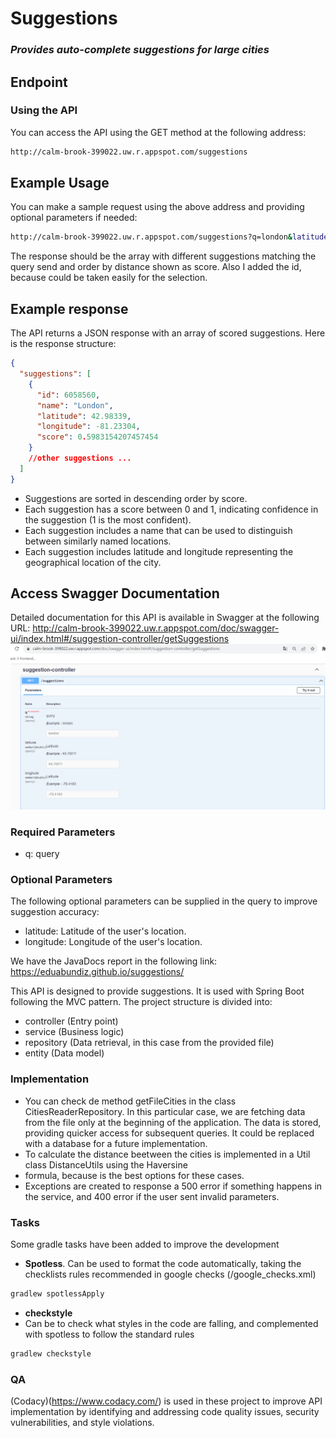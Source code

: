 # Suggestions

### _Provides auto-complete suggestions for large cities_

## Endpoint

### Using the API

You can access the API using the GET method at the following address:

```sh
http://calm-brook-399022.uw.r.appspot.com/suggestions
```

## Example Usage

You can make a sample request using the above address and providing optional parameters if needed:

```sh
http://calm-brook-399022.uw.r.appspot.com/suggestions?q=london&latitude=43.70011&longitude=-79.4163
```

The response should be the array with different suggestions matching the query send and order by distance shown as score. Also I added the id, because could be taken easily for the selection.

## Example response

The API returns a JSON response with an array of scored suggestions. Here is the response structure:

```json
{
  "suggestions": [
    {
      "id": 6058560,
      "name": "London",
      "latitude": 42.98339,
      "longitude": -81.23304,
      "score": 0.5983154207457454
    }
    //other suggestions ...
  ]
}
```

- Suggestions are sorted in descending order by score.
- Each suggestion has a score between 0 and 1, indicating confidence in the suggestion (1 is the most confident).
- Each suggestion includes a name that can be used to distinguish between similarly named locations.
- Each suggestion includes latitude and longitude representing the geographical location of the city.

## Access Swagger Documentation

Detailed documentation for this API is available in Swagger at the following URL:
http://calm-brook-399022.uw.r.appspot.com/doc/swagger-ui/index.html#/suggestion-controller/getSuggestions
![img.png](img.png)

### Required Parameters

- q: query

### Optional Parameters

The following optional parameters can be supplied in the query to improve suggestion accuracy:

- latitude: Latitude of the user's location.
- longitude: Longitude of the user's location.

We have the JavaDocs report in the following link: https://eduabundiz.github.io/suggestions/

This API is designed to provide suggestions. It is used with Spring Boot following the MVC pattern. The project structure is divided into:

- controller (Entry point)
- service (Business logic)
- repository (Data retrieval, in this case from the provided file)
- entity (Data model)

### Implementation

- You can check de method getFileCities in the class CitiesReaderRepository.
  In this particular case, we are fetching data from the file only at the beginning of the application. The data is stored, providing quicker access for subsequent queries. It could be replaced with a database for a future implementation.
- To calculate the distance beetween the cities is implemented in a Util class DistanceUtils using the Haversine
- formula, because is the best options for these cases.
- Exceptions are created to response a 500 error if something happens in the service, and 400 error if the user sent invalid parameters.

### Tasks

Some gradle tasks have been added to improve the development

- **Spotless**.
  Can be used to format the code automatically, taking the checklists rules recommended in google checks (/google_checks.xml)

```sh
gradlew spotlessApply
```

- **checkstyle**
- Can be to check what styles in the code are falling, and complemented with spotless to follow the standard rules

```sh
gradlew checkstyle
```

### QA

(Codacy)(https://www.codacy.com/) is used in these project to improve API implementation by identifying and addressing code quality issues, security vulnerabilities, and style violations.
